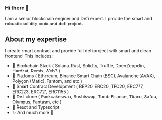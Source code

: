 ### Hi there 👋

I am a senior blockchain enginer and Defi expert.
I provide the smart and robustic solidity code and defi project.

## About my expertise

I create smart contract and provide full defi project with smart and clean frontend. This includes:
  - 🍉 Blockchain Stack 
( Solana, Rust, Solidity, Truffle, OpenZeppelin, Hardhat, Remix, Web3 )
  - 🍌 Platfoms
( Ethereum, Binance Smart Chain (BSC), Avalanche (AVAX), Polygon (Matic), Fantom, and etc )
  - 🍍 Smart Contract Development
( BEP20, ERC20, TRC20, ERC777, ERC223, ERC721, ERC1155 )
  - 🌽 Defi clone
( Pankcakeswap, Sushiswap, Tomb Finance, Titano, Safuu, Olympus, Fantasm, etc )
  - 🍆 React and Typescript
  - ✨ And much more 🙂
